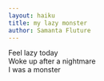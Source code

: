 ```yaml
---
layout: haiku
title: my lazy monster
author: Samanta Fluture
---
```


Feel lazy today<br>
Woke up after a nightmare<br>
I was a monster<br>
